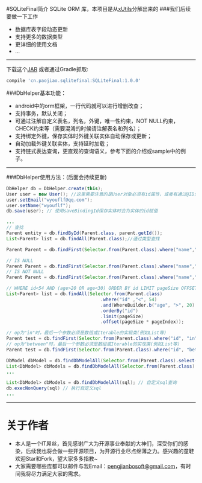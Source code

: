 #SQLiteFinal简介
SQLite ORM 库，本项目是从[xUtils](https://github.com/wyouflf/xUtils)分解出来的
###我们后续要做一下工作
* 数据库表字段动态更新
* 支持更多的数据类型
* 更详细的使用文档
* ...

--------
下载这个[JAR](https://raw.githubusercontent.com/PaoJiao/SQLiteFinal/master/downloads/SQLiteFinal-1.0.0-release.jar) 或者通过Gradle抓取:
```groovy
compile 'cn.paojiao.sqlitefinal:SQLiteFinal:1.0.0'
```

###DbHelper基本功能：
* android中的orm框架，一行代码就可以进行增删改查；
* 支持事务，默认关闭；
* 可通过注解自定义表名，列名，外键，唯一性约束，NOT NULL约束，CHECK约束等（需要混淆的时候请注解表名和列名）；
* 支持绑定外键，保存实体时外键关联实体自动保存或更新；
* 自动加载外键关联实体，支持延时加载；
* 支持链式表达查询，更直观的查询语义，参考下面的介绍或sample中的例子。

----
###DbHelper使用方法：(后面会持续更新)

```java
DbHelper db = DbHelper.create(this);
User user = new User(); //这里需要注意的是User对象必须有id属性，或者有通过@ID注解的属性
user.setEmail("wyouflf@qq.com");
user.setName("wyouflf");
db.save(user); // 使用saveBindingId保存实体时会为实体的id赋值

...
// 查找
Parent entity = db.findById(Parent.class, parent.getId());
List<Parent> list = db.findAll(Parent.class);//通过类型查找

Parent Parent = db.findFirst(Selector.from(Parent.class).where("name","=","test"));

// IS NULL
Parent Parent = db.findFirst(Selector.from(Parent.class).where("name","=", null));
// IS NOT NULL
Parent Parent = db.findFirst(Selector.from(Parent.class).where("name","!=", null));

// WHERE id<54 AND (age>20 OR age<30) ORDER BY id LIMIT pageSize OFFSET pageOffset
List<Parent> list = db.findAll(Selector.from(Parent.class)
                                   .where("id" ,"<", 54)
                                   .and(WhereBuilder.b("age", ">", 20).or("age", " < ", 30))
                                   .orderBy("id")
                                   .limit(pageSize)
                                   .offset(pageSize * pageIndex));

// op为"in"时，最后一个参数必须是数组或Iterable的实现类(例如List等)
Parent test = db.findFirst(Selector.from(Parent.class).where("id", "in", new int[]{1, 2, 3}));
// op为"between"时，最后一个参数必须是数组或Iterable的实现类(例如List等)
Parent test = db.findFirst(Selector.from(Parent.class).where("id", "between", new String[]{"1", "5"}));

DbModel dbModel = db.findDbModelAll(Selector.from(Parent.class).select("name"));//select("name")只取出name列
List<DbModel> dbModels = db.findDbModelAll(Selector.from(Parent.class).groupBy("name").select("name", "count(name)"));
...

List<DbModel> dbModels = db.findDbModelAll(sql); // 自定义sql查询
db.execNonQuery(sql) // 执行自定义sql
...

```

----
# 关于作者
* 本人是一个IT屌丝，首先感谢广大为开源事业奉献的大神们，深受你们的感染，后续我也将会做一些开源项目，为开源行业尽点绵薄之力。感兴趣的童鞋欢迎Star和Fork，望大家多多指教~
* 大家需要哪些库都可以邮件与我Email：<pengjianbosoft@gmail.com>，有时间我将尽力满足大家的需求。
